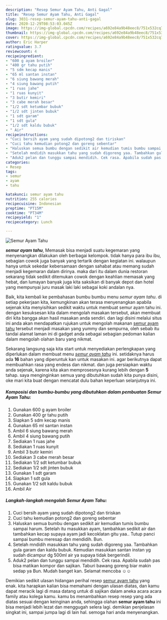 ```yaml
---
description: "Resep Semur Ayam Tahu, Anti Gagal"
title: "Resep Semur Ayam Tahu, Anti Gagal"
slug: 3031-resep-semur-ayam-tahu-anti-gagal
date: 2020-12-29T08:53:03.045Z
image: https://img-global.cpcdn.com/recipes/a692e84a9b48eec8/751x532cq70/semur-ayam-tahu-foto-resep-utama.jpg
thumbnail: https://img-global.cpcdn.com/recipes/a692e84a9b48eec8/751x532cq70/semur-ayam-tahu-foto-resep-utama.jpg
cover: https://img-global.cpcdn.com/recipes/a692e84a9b48eec8/751x532cq70/semur-ayam-tahu-foto-resep-utama.jpg
author: Eric Harper
ratingvalue: 3.7
reviewcount: 4
recipeingredient:
- "600 g ayam broiler"
- "400 gr tahu putih"
- "5 sdm kecap manis"
- "65 ml santan instan"
- "6 siung bawang merah"
- "4 siung bawang putih"
- "1 ruas jahe"
- "1 ruas kunyit"
- "3 butir kemiri"
- "3 cabe merah besar"
- "1/2 sdt ketumbar bubuk"
- "1/2 sdt jinten bubuk"
- "1 sdt garam"
- "1 sdt gula"
- "1/2 sdt kaldu bubuk"
- " Air"
recipeinstructions:
- "Cuci bersih ayam yang sudah dipotong2 dan tiriskan"
- "Cuci tahu kemudian potong2 dan goreng sebentar"
- "Haluskan semua bumbu dengan sedikit air kemudian tumis bumbu sampai harum. Setelah itu masukkan ayam, tambahkan sedikit air dan tambahkan kecap supaya ayam jadi kecoklatan gitu yaa.. Tutup panci sampai bumbu meresap dan mendidih. Bun."
- "Setelah mndidih masukkan tahu yang sudah digoreng yaa. Tambahkan gula garam dan kaldu bubuk. Kemudian masukkan santan instan yg sudah dicampur dg 500ml air ya supaya tidak bergerindil."
- "Aduk2 pelan dan tunggu sampai mendidih. Cek rasa. Apabila sudah pas bisa matikan kompor dan sajikan. Taburi bawang goreng biar makin sedap ya Bun. Mudah banget kan. Selamat mencoba ☺️☺️"
categories:
- Resep
tags:
- semur
- ayam
- tahu

katakunci: semur ayam tahu 
nutrition: 255 calories
recipecuisine: Indonesian
preptime: "PT15M"
cooktime: "PT34M"
recipeyield: "1"
recipecategory: Lunch

---
```



![Semur Ayam Tahu](https://img-global.cpcdn.com/recipes/a692e84a9b48eec8/751x532cq70/semur-ayam-tahu-foto-resep-utama.jpg)

<b><i>semur ayam tahu</i></b>, Memasak bisa menjadi suatu kegemaran yang menyenangkan dilakukan oleh berbagai kelompok. tidak hanya para ibu ibu, sebagian cowok juga banyak yang tertarik dengan kegiatan ini. walaupun hanya untuk sekedar kebersamaan dengan sahabat atau memang sudah menjadi kegemaran dalam dirinya. maka dari itu dalam dunia restoran sekarang tidak sedikit ditemukan cowok dengan keahlian memasak yang hebat, dan lumayan banyak juga kita saksikan di banyak depot dan hotel yang mempunyai juru masak laki laki sebagai koki andalan nya.

Baik, kita kembali ke pembahasan bumbu bumbu menu <i>semur ayam tahu</i>. di setiap pekerjaan kita, kemungkinan akan terasa menyenangkan apabila sejenak kita menyisihkan sedikit waktu untuk membuat semur ayam tahu ini. dengan kesuksesan kita dalam mengolah masakan tersebut, akan membuat diri kita bangga akan hasil masakan anda sendiri. dan lagi disini melalui situs ini anda akan mendapatkan rujukan untuk mengolah makanan <u>semur ayam tahu</u> tersebut menjadi masakan yang yummy dan sempurna, oleh sebab itu tandai alamat laman ini di gadget anda sebagai sebagian pedoman kalian dalam mengolah olahan baru yang nikmat.




Sekarang langsung saja kita start untuk menyediakan perlengkapan yang diperlukan dalam membuat menu <u><i>semur ayam tahu</i></u> ini. setidaknya harus ada <b>16</b> bahan yang diperuntuk kan untuk masakan ini. agar berikutnya dapat membuahkan rasa yang endess dan nikmat. dan juga persiapkan waktu anda sejenak, karena kita akan memprosesnya kurang lebih dengan <b>5</b> tahap. saya menginginkan semua yang dibutuhkan sudah kita punya disini, oke mari kita buat dengan mencatat dulu bahan keperluan selanjutnya ini.

<!--inarticleads1-->

##### Komposisi dan bumbu-bumbu yang dibutuhkan dalam pembuatan Semur Ayam Tahu:

1. Gunakan 600 g ayam broiler
1. Gunakan 400 gr tahu putih
1. Siapkan 5 sdm kecap manis
1. Gunakan 65 ml santan instan
1. Ambil 6 siung bawang merah
1. Ambil 4 siung bawang putih
1. Sediakan 1 ruas jahe
1. Sediakan 1 ruas kunyit
1. Ambil 3 butir kemiri
1. Sediakan 3 cabe merah besar
1. Sediakan 1/2 sdt ketumbar bubuk
1. Sediakan 1/2 sdt jinten bubuk
1. Gunakan 1 sdt garam
1. Siapkan 1 sdt gula
1. Gunakan 1/2 sdt kaldu bubuk
1. Ambil  Air




<!--inarticleads2-->

##### Langkah-langkah mengolah Semur Ayam Tahu:

1. Cuci bersih ayam yang sudah dipotong2 dan tiriskan
1. Cuci tahu kemudian potong2 dan goreng sebentar
1. Haluskan semua bumbu dengan sedikit air kemudian tumis bumbu sampai harum. Setelah itu masukkan ayam, tambahkan sedikit air dan tambahkan kecap supaya ayam jadi kecoklatan gitu yaa.. Tutup panci sampai bumbu meresap dan mendidih. Bun.
1. Setelah mndidih masukkan tahu yang sudah digoreng yaa. Tambahkan gula garam dan kaldu bubuk. Kemudian masukkan santan instan yg sudah dicampur dg 500ml air ya supaya tidak bergerindil.
1. Aduk2 pelan dan tunggu sampai mendidih. Cek rasa. Apabila sudah pas bisa matikan kompor dan sajikan. Taburi bawang goreng biar makin sedap ya Bun. Mudah banget kan. Selamat mencoba ☺️☺️




Demikian sedikit ulasan hidangan perihal resep <u>semur ayam tahu</u> yang enak. kita harapkan kalian bisa memahami dengan ulasan diatas, dan kamu dapat meracik lagi di masa datang untuk di sajikan dalam aneka acara acara family atau kolega kamu. kamu bs menambahkan resep resep yang ada diatas sesuai dengan keinginan anda, sehingga olahan <b>semur ayam tahu</b> ini bisa menjadi lebih lezat dan menggugah selera lagi. demikian penjelasan singkat ini, sampai jumpa lagi di lain hal. semoga hari anda menyenangkan.
